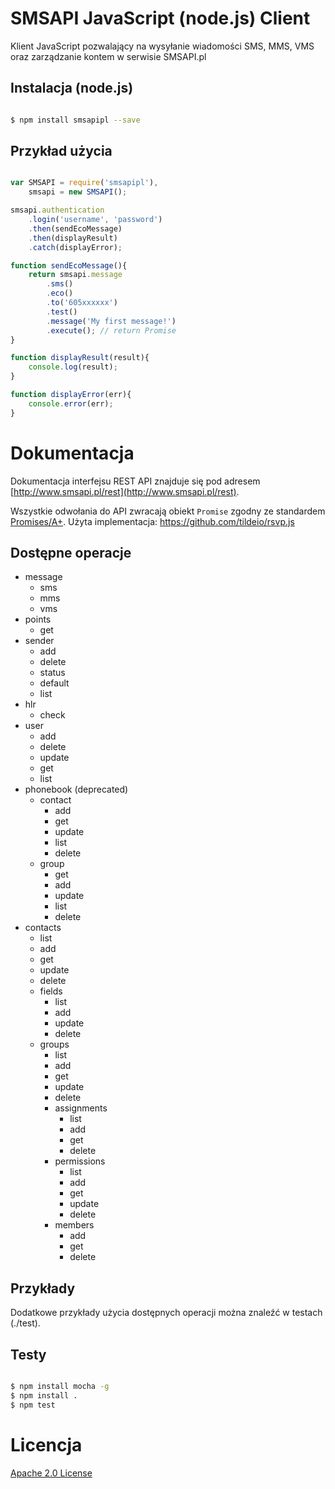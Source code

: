 # SMSAPI JavaScript (node.js) Client

Klient JavaScript pozwalający na wysyłanie wiadomości SMS, MMS, VMS oraz zarządzanie kontem w serwisie SMSAPI.pl

## Instalacja (node.js)

```bash

$ npm install smsapipl --save

```

## Przykład użycia

```javascript

var SMSAPI = require('smsapipl'),
    smsapi = new SMSAPI();

smsapi.authentication
    .login('username', 'password')
    .then(sendEcoMessage)
    .then(displayResult)
    .catch(displayError);

function sendEcoMessage(){
    return smsapi.message
        .sms()
        .eco()
        .to('605xxxxxx')
        .test()
        .message('My first message!')
        .execute(); // return Promise
}

function displayResult(result){
    console.log(result);
}

function displayError(err){
    console.error(err);
}

```

# Dokumentacja

Dokumentacja interfejsu REST API znajduje się pod adresem [http://www.smsapi.pl/rest](http://www.smsapi.pl/rest).

Wszystkie odwołania do API zwracają obiekt `Promise` zgodny ze standardem [Promises/A+](https://promisesaplus.com). Użyta implementacja: https://github.com/tildeio/rsvp.js

## Dostępne operacje

* message
    * sms
    * mms
    * vms
* points
    * get
* sender
    * add
    * delete
    * status
    * default
    * list
* hlr
    * check
* user
    * add
    * delete
    * update
    * get
    * list
* phonebook (deprecated)
    * contact
        * add
        * get
        * update
        * list
        * delete
    * group
        * get
        * add
        * update
        * list
        * delete
* contacts
    * list
    * add
    * get
    * update
    * delete
    * fields
        * list
        * add
        * update
        * delete
    * groups
        * list
        * add
        * get
        * update
        * delete
        * assignments
            * list
            * add
            * get
            * delete
        * permissions
            * list
            * add
            * get
            * update
            * delete
        * members
            * add
            * get
            * delete

## Przykłady

Dodatkowe przykłady użycia dostępnych operacji można znaleźć w testach (./test).

## Testy

```bash

$ npm install mocha -g
$ npm install .
$ npm test

```

# Licencja

[Apache 2.0 License](LICENSE)
